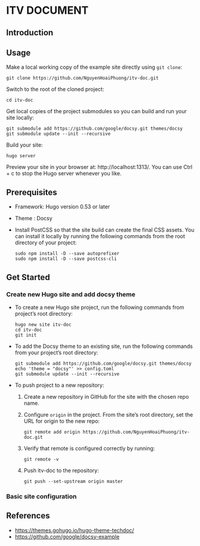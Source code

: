 # ITV DOCUMENT

## Introduction

## Usage

Make a local working copy of the example site directly using `git clone`:

```
git clone https://github.com/NguyenHoaiPhuong/itv-doc.git
```

Switch to the root of the cloned project:

```
cd itv-doc
```

Get local copies of the project submodules so you can build and run your site locally:

```
git submodule add https://github.com/google/docsy.git themes/docsy
git submodule update --init --recursive
```

Build your site:

```
hugo server
```

Preview your site in your browser at: http://localhost:1313/. You can use Ctrl + c to stop the Hugo server whenever you like.

## Prerequisites

- Framework: Hugo version 0.53 or later
- Theme : Docsy

- Install PostCSS so that the site build can create the final CSS assets. You can install it locally by running the following commands from the root directory of your project:

    ```
    sudo npm install -D --save autoprefixer
    sudo npm install -D --save postcss-cli
    ```

## Get Started

### Create new Hugo site and add docsy theme

- To create a new Hugo site project, run the following commands from project’s root directory:

    ```
    hugo new site itv-doc
    cd itv-doc
    git init
    ```

- To add the Docsy theme to an existing site, run the following commands from your project’s root directory:

    ```
    git submodule add https://github.com/google/docsy.git themes/docsy
    echo 'theme = "docsy"' >> config.toml
    git submodule update --init --recursive
    ```

-  To push project to a new repository:

    1. Create a new repository in GitHub for the site with the chosen repo name.

    2. Configure `origin` in the project. From the site’s root directory, set the URL for origin to the new repo:

        ```
        git remote add origin https://github.com/NguyenHoaiPhuong/itv-doc.git
        ```

    3. Verify that remote is configured correctly by running:

        ```
        git remote -v
        ```

    4. Push itv-doc to the repository:

        ```
        git push --set-upstream origin master
        ```


### Basic site configuration


## References

- https://themes.gohugo.io/hugo-theme-techdoc/
- https://github.com/google/docsy-example